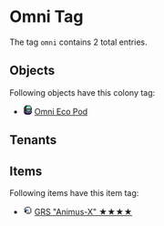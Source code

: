 # Omni Tag

The tag `omni` contains 2 total entries.

## Objects

Following objects have this colony tag:

- <img src="https://raw.githubusercontent.com/Ceterai/Enternia/main/objects/alta/special/tools/pods/omni/icon.png" alt="Omni Eco Pod icon" loading="lazy" height=16px width="auto" /> [Omni Eco Pod](https://ceterai.github.io/MyEnternia/Wiki/OmniEcoPod)

## Tenants

## Items

Following items have this item tag:

- <img src="https://raw.githubusercontent.com/Ceterai/Enternia/main/items/armors/alta/tier4/security/helmet/icon.png" alt="GRS Animus-X ★★★★ icon" loading="lazy" height=16px width="auto" /> [GRS "Animus-X" ★★★★](https://ceterai.github.io/MyEnternia/Wiki/GRSAnimus-X)
